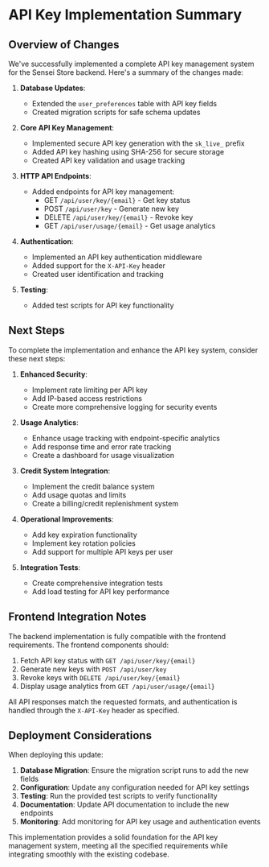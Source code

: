# API Key Implementation Summary

## Overview of Changes

We've successfully implemented a complete API key management system for the Sensei Store backend. Here's a summary of the changes made:

1. **Database Updates**:
   - Extended the `user_preferences` table with API key fields
   - Created migration scripts for safe schema updates

2. **Core API Key Management**:
   - Implemented secure API key generation with the `sk_live_` prefix
   - Added API key hashing using SHA-256 for secure storage
   - Created API key validation and usage tracking

3. **HTTP API Endpoints**:
   - Added endpoints for API key management:
     - GET `/api/user/key/{email}` - Get key status
     - POST `/api/user/key` - Generate new key
     - DELETE `/api/user/key/{email}` - Revoke key
     - GET `/api/user/usage/{email}` - Get usage analytics

4. **Authentication**:
   - Implemented an API key authentication middleware
   - Added support for the `X-API-Key` header
   - Created user identification and tracking

5. **Testing**:
   - Added test scripts for API key functionality

## Next Steps

To complete the implementation and enhance the API key system, consider these next steps:

1. **Enhanced Security**:
   - Implement rate limiting per API key
   - Add IP-based access restrictions
   - Create more comprehensive logging for security events

2. **Usage Analytics**:
   - Enhance usage tracking with endpoint-specific analytics
   - Add response time and error rate tracking
   - Create a dashboard for usage visualization

3. **Credit System Integration**:
   - Implement the credit balance system
   - Add usage quotas and limits
   - Create a billing/credit replenishment system

4. **Operational Improvements**:
   - Add key expiration functionality
   - Implement key rotation policies
   - Add support for multiple API keys per user

5. **Integration Tests**:
   - Create comprehensive integration tests
   - Add load testing for API key performance

## Frontend Integration Notes

The backend implementation is fully compatible with the frontend requirements. The frontend components should:

1. Fetch API key status with `GET /api/user/key/{email}`
2. Generate new keys with `POST /api/user/key`
3. Revoke keys with `DELETE /api/user/key/{email}`
4. Display usage analytics from `GET /api/user/usage/{email}`

All API responses match the requested formats, and authentication is handled through the `X-API-Key` header as specified.

## Deployment Considerations

When deploying this update:

1. **Database Migration**: Ensure the migration script runs to add the new fields
2. **Configuration**: Update any configuration needed for API key settings
3. **Testing**: Run the provided test scripts to verify functionality
4. **Documentation**: Update API documentation to include the new endpoints
5. **Monitoring**: Add monitoring for API key usage and authentication events

This implementation provides a solid foundation for the API key management system, meeting all the specified requirements while integrating smoothly with the existing codebase.
